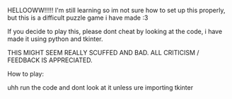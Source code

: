 HELLOOWW!!!!! I'm still learning so im not sure how to set up this properly, but this is a difficult puzzle game i have made :3

If you decide to play this, please dont cheat by looking at the code, i have made it using python and tkinter.


THIS MIGHT SEEM REALLY SCUFFED AND BAD. ALL CRITICISM / FEEDBACK IS APPRECIATED.



How to play:

uhh run the code and dont look at it unless ure importing tkinter
